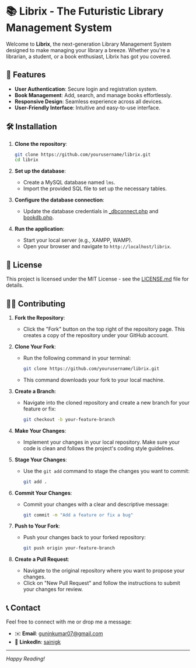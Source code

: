 # 📚 Librix - The Futuristic Library Management System

Welcome to **Librix**, the next-generation Library Management System designed to make managing your library a breeze. Whether you're a librarian, a student, or a book enthusiast, Librix has got you covered.

## 🚀 Features

- **User Authentication**: Secure login and registration system.
- **Book Management**: Add, search, and manage books effortlessly.
- **Responsive Design**: Seamless experience across all devices.
- **User-Friendly Interface**: Intuitive and easy-to-use interface.

## 🛠️ Installation

1. **Clone the repository**:
    ```sh
    git clone https://github.com/yourusername/librix.git
    cd librix
    ```

2. **Set up the database**:
    - Create a MySQL database named `lms`.
    - Import the provided SQL file to set up the necessary tables.

3. **Configure the database connection**:
    - Update the database credentials in [_dbconnect.php](Partials/_dbconnect.php) and [bookdb.php](Partials/bookdb.php).

4. **Run the application**:
    - Start your local server (e.g., XAMPP, WAMP).
    - Open your browser and navigate to `http://localhost/librix`.

## 📄 License

This project is licensed under the MIT License - see the [LICENSE.md](LICENSE.md) file for details.

## 👨‍💻 Contributing

1. **Fork the Repository**:
   - Click the "Fork" button on the top right of the repository page. This creates a copy of the repository under your GitHub account.

2. **Clone Your Fork**:
   - Run the following command in your terminal:
     ```sh
     git clone https://github.com/yourusername/librix.git
     ```
   - This command downloads your fork to your local machine.

3. **Create a Branch**:
   - Navigate into the cloned repository and create a new branch for your feature or fix:
     ```sh
     git checkout -b your-feature-branch
     ```

4. **Make Your Changes**:
   - Implement your changes in your local repository. Make sure your code is clean and follows the project's coding style guidelines.

5. **Stage Your Changes**:
   - Use the `git add` command to stage the changes you want to commit:
     ```sh
     git add .
     ```

6. **Commit Your Changes**:
   - Commit your changes with a clear and descriptive message:
     ```sh
     git commit -m "Add a feature or fix a bug"
     ```

7. **Push to Your Fork**:
   - Push your changes back to your forked repository:
     ```sh
     git push origin your-feature-branch
     ```

8. **Create a Pull Request**:
   - Navigate to the original repository where you want to propose your changes.
   - Click on "New Pull Request" and follow the instructions to submit your changes for review.

## 📞 Contact

Feel free to connect with me or drop me a message:

- ✉️ **Email**: [gunjnkumar07@gmail.com](mailto:gunjnkumar07@gmail.com)
- 🔗 **LinkedIn**: [sainigk](https://www.linkedin.com/in/sainigk)

---

*Happy Reading!*